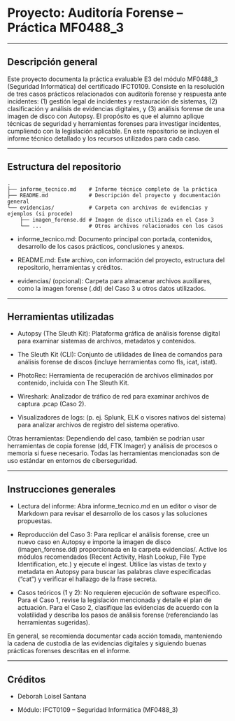 # Proyecto: Auditoría Forense – Práctica MF0488_3

---

## Descripción general

Este proyecto documenta la práctica evaluable E3 del módulo MF0488_3 (Seguridad Informática) del certificado IFCT0109. Consiste en la resolución de tres casos prácticos relacionados con auditoría forense y respuesta ante incidentes: (1) gestión legal de incidentes y restauración de sistemas, (2) clasificación y análisis de evidencias digitales, y (3) análisis forense de una imagen de disco con Autopsy. El propósito es que el alumno aplique técnicas de seguridad y herramientas forenses para investigar incidentes, cumpliendo con la legislación aplicable. En este repositorio se incluyen el informe técnico detallado y los recursos utilizados para cada caso.

---

## Estructura del repositorio

```
.
├── informe_tecnico.md    # Informe técnico completo de la práctica
├── README.md             # Descripción del proyecto y documentación general
└── evidencias/           # Carpeta con archivos de evidencias y ejemplos (si procede)
    ├── imagen_forense.dd # Imagen de disco utilizada en el Caso 3
    └── ...               # Otros archivos relacionados con los casos
```

* informe_tecnico.md:  Documento principal con portada, contenidos, desarrollo de los casos prácticos, conclusiones y anexos.

* README.md: Este archivo, con información del proyecto, estructura del repositorio, herramientas y créditos.

* evidencias/ (opcional): Carpeta para almacenar archivos auxiliares, como la imagen forense (.dd) del Caso 3 u otros datos utilizados.

---

## Herramientas utilizadas

* Autopsy (The Sleuth Kit): Plataforma gráfica de análisis forense digital para examinar sistemas de archivos, metadatos y contenidos.

* The Sleuth Kit (CLI): Conjunto de utilidades de línea de comandos para análisis forense de discos (incluye herramientas como fls, icat, istat).

* PhotoRec: Herramienta de recuperación de archivos eliminados por contenido, incluida con The Sleuth Kit.

* Wireshark: Analizador de tráfico de red para examinar archivos de captura .pcap (Caso 2).

* Visualizadores de logs: (p. ej. Splunk, ELK o visores nativos del sistema) para analizar archivos de registro del sistema operativo.

Otras herramientas: Dependiendo del caso, también se podrían usar herramientas de copia forense (dd, FTK Imager) y análisis de procesos o memoria si fuese necesario. Todas las herramientas mencionadas son de uso estándar en entornos de ciberseguridad.

---

## Instrucciones generales

- Lectura del informe: Abra informe_tecnico.md en un editor o visor de Markdown para revisar el desarrollo de los casos y las soluciones propuestas.

- Reproducción del Caso 3: Para replicar el análisis forense, cree un nuevo caso en Autopsy e importe la imagen de disco (imagen_forense.dd) proporcionada en la carpeta evidencias/. Active los módulos recomendados (Recent Activity, Hash Lookup, File Type Identification, etc.) y ejecute el ingest. Utilice las vistas de texto y metadata en Autopsy para buscar las palabras clave especificadas (“cat”) y verificar el hallazgo de la frase secreta.

- Casos teóricos (1 y 2): No requieren ejecución de software específico. Para el Caso 1, revise la legislación mencionada y detalle el plan de actuación. Para el Caso 2, clasifique las evidencias de acuerdo con la volatilidad y describa los pasos de análisis forense (referenciando las herramientas sugeridas).

En general, se recomienda documentar cada acción tomada, manteniendo la cadena de custodia de las evidencias digitales y siguiendo buenas prácticas forenses descritas en el informe.

---

## Créditos

* Deborah Loisel Santana

* Módulo: IFCT0109 – Seguridad Informática (MF0488_3)
